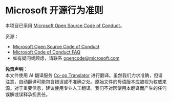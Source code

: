 <!--
CO_OP_TRANSLATOR_METADATA:
{
  "original_hash": "c06b12caf3c901eb3156e3dd5b0aea56",
  "translation_date": "2025-07-12T06:54:33+00:00",
  "source_file": "CODE_OF_CONDUCT.md",
  "language_code": "zh"
}
-->
# Microsoft 开源行为准则

本项目已采用 [Microsoft Open Source Code of Conduct](https://opensource.microsoft.com/codeofconduct/)。

资源：

- [Microsoft Open Source Code of Conduct](https://opensource.microsoft.com/codeofconduct/)
- [Microsoft Code of Conduct FAQ](https://opensource.microsoft.com/codeofconduct/faq/)
- 如有疑问或顾虑，请联系 [opencode@microsoft.com](mailto:opencode@microsoft.com)

**免责声明**：  
本文件使用 AI 翻译服务 [Co-op Translator](https://github.com/Azure/co-op-translator) 进行翻译。虽然我们力求准确，但请注意，自动翻译可能包含错误或不准确之处。原始文件的母语版本应被视为权威来源。对于重要信息，建议使用专业人工翻译。我们不对因使用本翻译而产生的任何误解或误释承担责任。